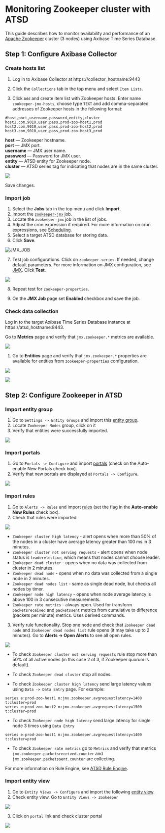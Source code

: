 # Monitoring Zookeeper cluster with ATSD

This guide describes how to monitor availability and performance of an [Apache Zookeeper](https://zookeeper.apache.org/) cluster (3 nodes) using Axibase Time Series Database.

## Step 1: Configure Axibase Collector

### Create hosts list

1) Log in to Axibase Collector at https://collector_hostname:9443

2) Click the `Collections` tab in the top menu and select `Item Lists`.

3) Click `Add` and create item list with Zookeeper hosts. 
Enter name `zookeeper-jmx-hosts`, choose type `TEXT` and add comma-separated addresses of Zookeeper hosts in the following format:

```
#host,port,username,password,entity,cluster
host1.com,9010,user,pass,prod-zoo-host1,prod
host2.com,9010,user,pass,prod-zoo-host2,prod
host3.com,9010,user,pass,prod-zoo-host3,prod
```

   **host** — Zookeeper hostname.  
   **port** — JMX port.  
   **username** — JMX user name.  
   **password** — Password for JMX user.  
   **entity** — ATSD entity for Zookeeper node.  
   **cluster** — ATSD series tag for indicating that nodes are in the same cluster.

![](images/items_list_config.png)

Save changes.

### Import job

1. Select the **Jobs** tab in the top menu and click **Import**.
2. Import the [`zookeeper-jmx`](resources/jobs.xml) job.
3. Locate the `zookeeper-jmx` job in the list of jobs.
4. Adjust the cron expression if required. For more information on cron expressions, see [Scheduling](https://github.com/axibase/axibase-collector/blob/master/scheduling.md).
5. Select a target ATSD database for storing data.
6. Click **Save**.

![JMX_JOB](images/jmx_job_configuration.png)

7. Test job configurations. Click on `zookeeper-series`.
If needed, change default parameters.
For more information on JMX configuration, see [JMX](https://github.com/axibase/axibase-collector/blob/master/jobs/jmx.md). Click **Test**.

![](images/jmx_job_series_config.png)

8. Repeat test for `zookeeper-properties`.

9. On the **JMX Job** page set **Enabled** checkbox and save the job.

### Check data collection

Log in to the target Axibase Time Series Database instance at https://atsd_hostname:8443.

Go to **Metrics** page and verify that `jmx.zookeeper.*` metrics are available.

![](images/metrics_collection_verification.png)

1. Go to **Entities** page and verify that `jmx.zookeeper.*` properties are available for entities from `zookeeper-properties` configuration.

![](images/entities_collection_verification.png)

![](images/properties_collection_verification.png)

## Step 2: Configure Zookeeper in ATSD

### Import entity group

1. Go to `Settings -> Entity Groups` and import this [entity group](resources/groups.xml).
1. Locate `Zookeeper Nodes` group, click on it
1. Verify that entities were successfully imported. 

![](images/entity_group_check.png)

### Import portals

1. Go to `Portals -> Configure` and import [portals](resources/portal-configs.xml) (check on the Auto-enable New Portals check box).
2. Verify that new portals are displayed at `Portals -> Configure`.

![](images/test_portals.png)

### Import rules

1. Go to `Alerts -> Rules` and import [rules](resources/rules.xml) (set the flag in the **Auto-enable New Rules** check box).
2. Check that rules were imported

![](images/rules_list.png)

 * `Zookeeper cluster high latency` - alert opens when more than 50% of the nodes in a cluster have average latency greater than 100 ms in 3 minutes.
 * `Zookeeper cluster not serving requests` - alert opens when node status is `leaderelection`, which means that nodes cannot choose leader.
 * `Zookeeper dead cluster` - opens when no data was collected from cluster in 2 minutes.
 * `Zookeeper dead node` - opens when no data was collected from a single node in 2 minutes.
 * `Zookeeper dead nodes list` - same as single dead node, but checks all nodes by timer.
 * `Zookeeper node high latency` - opens when node average latency is above 100 in 3 consecutive measurements.
 * `Zookeeper rate metrics` - always open. Used for transform `packetsreceived` and `packetssent` metrics from cumulative to difference (packets per minute) metrics. Uses derived commands.

3. Verify rule functionality. Stop one node and check that `Zookeeper dead node` and `Zookeeper dead nodes list` rule opens (it may take up to 2 minutes). Go to **Alerts -> Open Alerts** to see all open rules.

![](images/rule_dead_node_test.png)

 * To check `Zookeeper cluster not serving requests` rule stop more than 50% of all active nodes (in this case 2 of 3, if Zookeeper quorum is default).

 * To check `Zookeeper dead cluster` stop all nodes.

 * To check `Zookeeper cluster high latency` send large latency values using `Data -> Data Entry` page. For example:

```ls
series e:prod-zoo-host1 m:jmx.zookeeper.avgrequestlatency=1400 t:cluster=prod
series e:prod-zoo-host2 m:jmx.zookeeper.avgrequestlatency=1500 t:cluster=prod
```

 * To check `Zookeeper node high latency` send large latency for single node 3 times using `Data Entry`

```ls
series e:prod-zoo-host1 m:jmx.zookeeper.avgrequestlatency=1400 t:cluster=prod
```

 * To check `Zookeeper rate metrics` go to `Metrics` and verify that metrics `jmx.zookeeper.packetsreceived.counter` and `jmx.zookeeper.packetssent.counter` are collecting.

For more information on Rule Engine, see [ATSD Rule Engine](https://github.com/axibase/atsd/tree/master/rule-engine).

### Import entity view

1. Go to `Entity Views -> Configure` and import the following [entity view](resources/entity-views.xml).
2. Check entity view. Go to `Entity Views -> Zookeeper`

![](images/entity_view.png)

3. Click on `portal` link and check cluster portal

![](images/cluster_portal.png)
